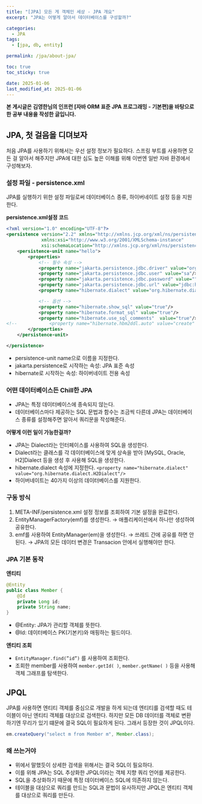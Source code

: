 ```yaml
---
title: "[JPA] 모든 게 객체인 세상 - JPA 개요"
excerpt: "JPA는 어떻게 알아서 데이터베이스를 구성할까?"

categories:
  - JPA
tags:
  - [jpa, db, entity]

permalink: /jpa/about-jpa/

toc: true
toc_sticky: true

date: 2025-01-06
last_modified_at: 2025-01-06
---
```

**본 게시글은 김영한님의 인프런 [자바 ORM 표준 JPA 프로그래밍 - 기본편]을 바탕으로 한 공부 내용을 작성한 글입니다.**

## JPA, 첫 걸음을 디뎌보자

처음 JPA를 사용하기 위해서는 우선 설정 정보가 필요하다. 스프링 부트를 사용하면 모든 걸 알아서 해주지만 JPA에 대한 심도 높은 이해를 위해 이번엔 일반 자바 환경에서 구성해보자.

### 설정 파일 - persistence.xml

JPA를 실행하기 위한 설정 파일로써 데이터베이스 종류, 하이버네이트 설정 등을 지원한다.

**persistence.xml설정 코드**

```xml
<?xml version="1.0" encoding="UTF-8"?>
<persistence version="2.2" xmlns="http://xmlns.jcp.org/xml/ns/persistence"
             xmlns:xsi="http://www.w3.org/2001/XMLSchema-instance"
             xsi:schemaLocation="http://xmlns.jcp.org/xml/ns/persistence http://xmlns.jcp.org/xml/ns/persistence/persistence_2_2.xsd">
    <persistence-unit name="hello">
        <properties>
            <!-- 필수 속성 -->
            <property name="jakarta.persistence.jdbc.driver" value="org.h2.Driver"/>
            <property name="jakarta.persistence.jdbc.user" value="sa"/>
            <property name="jakarta.persistence.jdbc.password" value=""/>
            <property name="jakarta.persistence.jdbc.url" value="jdbc:h2:tcp://localhost/~/test"/>
            <property name="hibernate.dialect" value="org.hibernate.dialect.H2Dialect"/>

            <!-- 옵션 -->
            <property name="hibernate.show_sql" value="true"/>
            <property name="hibernate.format_sql" value="true"/>
            <property name="hibernate.use_sql_comments"  value="true"/>
<!--            <property name="hibernate.hbm2ddl.auto" value="create" />-->
        </properties>
    </persistence-unit>

</persistence>
```

- persistence-unit name으로 이름을 지정한다.
- jakarta.persistence로 시작하는 속성: JPA 표준 속성
- hibernate로 시작하는 속성: 하이버네이트 전용 속성

### 어떤 데이터베이스든 Chill한 JPA

- JPA는 특정 데이터베이스에 종속되지 않는다.
- 데이터베이스마다 제공하는 SQL 문법과 함수는 조금씩 다른데 JPA는 데이터베이스 종류를 설정해주면 알아서 쿼리문을 작성해준다.

**어떻게 이런 일이 가능한걸까?**

- JPA는 Dialect라는 인터페이스를 사용하여 SQL을 생성한다.
- Dialect라는 클래스를 각 데이터베이스에 맞게 상속을 받아 [MySQL, Oracle, H2]Dialect 등을 생성 후 사용해 SQL을 생성한다.
- hibernate.dialect 속성에 지정한다.
`<property name="hibernate.dialect" value="org.hibernate.dialect.H2Dialect"/>`
- 하이버네이트는 40가지 이상의 데이터베이스를 지원한다.

### 구동 방식

1. META-INF/persistence.xml 설정 정보를 조회하여 기본 설정을 완료한다.
2. EntityManagerFactory(emf)를 생성한다. → 애플리케이션에서 하나만 생성하여 공유한다.
3. emf를 사용하여 EntityManager(em)을 생성한다. → 쓰레드 간에 공유를 하면 안된다.
→ JPA의 모든 데이터 변경은 Transacion 안에서 실행해야만 한다.

### JPA 기본 동작

**엔티티**

```java
@Entity
public class Member {
	@Id
	private Long id;
	private String name;
}
```

- @Entity: JPA가 관리할 객체를 뜻한다.
- @Id: 데이터베이스 PK(기본키)와 매핑하는 필드이다.

**엔티티 조회**

- `EntityManager.find(”id”)` 를 사용하여 조회한다.
- 조회한 member를 사용하여 `member.getId( )`, `member.getName( )` 등을 사용해 객체 그래프를 탐색한다.

## JPQL

JPA를 사용하면 엔티티 객체를 중심으로 개발을 하게 되는데 엔티티를 검색할 때도 테이블이 아닌 엔티티 객체를 대상으로 검색한다. 하지만 모든 DB 데이터를 객체로 변환하기엔 무리가 있기 떄문에 결국 SQL이 필요하게 된다. 그래서 등장한 것이 JPQL이다.

```java
em.createQuery("select m from Member m", Member.class);
```

### 왜 쓰는거야

- 위에서 말했듯이 상세한 검색을 위해서는 결국 SQL이 필요하다.
- 이를 위해 JPA는 SQL 추상화한 JPQL이라는 객체 지향 쿼리 언어를 제공한다.
- SQL을 추상화하기 때문에 특정 데이터베이스 SQL에 의존하지 않는다.
- 테이블을 대상으로 쿼리를 만드는 SQL과 문법이 유사하지만 JPQL은 엔티티 객체를 대상으로 쿼리를 만든다.